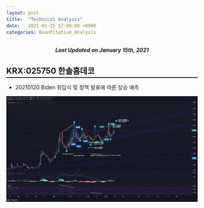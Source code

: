 ```yaml
---
layout: post
title:  "Technical Analysis"
date:   2021-01-15 12:00:00 +0900
categories: Quantitative_Analysis
---
```


<div style="text-align: center"><i><b>Last Updated on January 15th, 2021</b></i></div>

## KRX:025750 한솔홈데코
<hr style="height: 2px; border:none; margin-top: -1em; margin-bottom:0.5em; padding: 0; background:black">

* 20210120 Biden 취임식 및 정책 발표에 따른 상승 예측

<img src="/img/025750_20210115_Technical_Analysis.png">